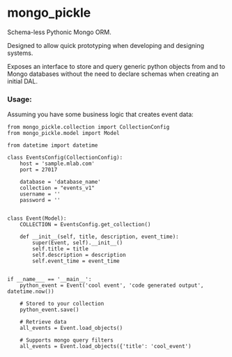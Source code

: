 # mongo_pickle
Schema-less Pythonic Mongo ORM.

Designed to allow quick prototyping when developing and designing systems.

Exposes an interface to store and query generic python objects from and to Mongo databases without the need
to declare schemas when creating an initial DAL.

### Usage:

Assuming you have some business logic  that creates event data:


```
from mongo_pickle.collection import CollectionConfig
from mongo_pickle.model import Model

from datetime import datetime

class EventsConfig(CollectionConfig):
    host = 'sample.mlab.com'
    port = 27017

    database = 'database_name'
    collection = "events_v1"
    username = ''
    password = ''


class Event(Model):
    COLLECTION = EventsConfig.get_collection()

    def __init__(self, title, description, event_time):
        super(Event, self).__init__()
        self.title = title
        self.description = description
        self.event_time = event_time


if __name___ == '__main__':
    python_event = Event('cool event', 'code generated output', datetime.now())

    # Stored to your collection
    python_event.save()

    # Retrieve data
    all_events = Event.load_objects()

    # Supports mongo query filters
    all_events = Event.load_objects({'title': 'cool_event')

```

